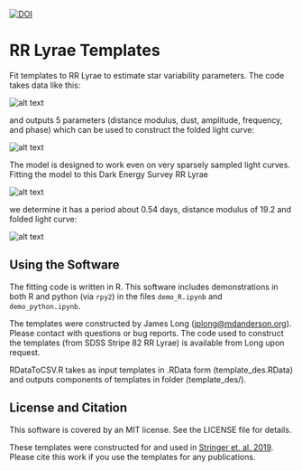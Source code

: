 [![DOI](https://zenodo.org/badge/122527537.svg)](https://zenodo.org/badge/latestdoi/122527537)

# RR Lyrae Templates

Fit templates to RR Lyrae to estimate star variability parameters. The code takes data like this:

![alt text](figs/sdss.png "SDSS Stripe 82 RR Lyrae Light Curve")

and outputs 5 parameters (distance modulus, dust, amplitude, frequency, and phase) which can be used to construct the folded light curve:

![alt text](figs/sdss_folded.png "SDSS Stripe 82 RR Lyrae Folded Light Curve")

The model is designed to work even on very sparsely sampled light curves. Fitting the model to this Dark Energy Survey RR Lyrae

![alt text](figs/des.png "DES Light Curve")

we determine it has a period about 0.54 days, distance modulus of 19.2 and folded light curve:

![alt text](figs/des_folded.png "DES Folded Light Curve")


## Using the Software

The fitting code is written in R. This software includes demonstrations in both R and python (via `rpy2`) in the files `demo_R.ipynb` and `demo_python.ipynb`.

The templates were constructed by James Long (jplong@mdanderson.org). Please contact with questions or bug reports. The code used to construct the templates (from SDSS Stripe 82 RR Lyrae) is available from Long upon request.

RDataToCSV.R takes as input templates in .RData form (template_des.RData) and outputs components of templates in folder (template_des/).


## License and Citation

This software is covered by an MIT license. See the LICENSE file for details.

These templates were constructed for and used in [Stringer et. al. 2019](https://doi.org/10.3847/1538-3881/ab1f46). Please cite this work if you use the templates for any publications.
